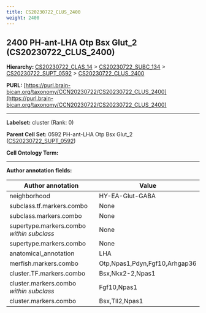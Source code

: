 ```yaml
---
title: CS20230722_CLUS_2400
weight: 2400
---
```

## 2400 PH-ant-LHA Otp Bsx Glut_2 (CS20230722_CLUS_2400)
<b>Hierarchy: </b>
[CS20230722_CLAS_14](../CS20230722_CLAS_14) >
[CS20230722_SUBC_134](../CS20230722_SUBC_134) >
[CS20230722_SUPT_0592](../CS20230722_SUPT_0592) >
[CS20230722_CLUS_2400](../CS20230722_CLUS_2400)

**PURL:** [https://purl.brain-bican.org/taxonomy/CCN20230722/CS20230722_CLUS_2400](https://purl.brain-bican.org/taxonomy/CCN20230722/CS20230722_CLUS_2400)

---


**Labelset:** cluster (Rank: 0)

**Parent Cell Set:** 0592 PH-ant-LHA Otp Bsx Glut_2 ([CS20230722_SUPT_0592](../CS20230722_SUPT_0592))



**Cell Ontology Term:** 

[MARKER GENES.]: #


---

[TRANSFERRED ANNOTATIONS.]: #


[AUTHOR ANNOTATION FIELDS.]: #


**Author annotation fields:**

| Author annotation | Value |
|-------------------|-------|
|neighborhood|HY-EA-Glut-GABA|
|subclass.tf.markers.combo|None|
|subclass.markers.combo|None|
|supertype.markers.combo _within subclass_|None|
|supertype.markers.combo|None|
|anatomical_annotation|LHA|
|merfish.markers.combo|Otp,Npas1,Pdyn,Fgf10,Arhgap36|
|cluster.TF.markers.combo|Bsx,Nkx2-2,Npas1|
|cluster.markers.combo _within subclass_|Fgf10,Npas1|
|cluster.markers.combo|Bsx,Tll2,Npas1|
